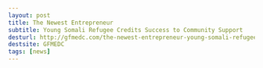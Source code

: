 ```yaml
---
layout: post
title: The Newest Entrepreneur
subtitle: Young Somali Refugee Credits Success to Community Support
desturl: http://gfmedc.com/the-newest-entrepreneur-young-somali-refugee-credits-success-to-community-support/
destsite: GFMEDC
tags: [news]
---
```


